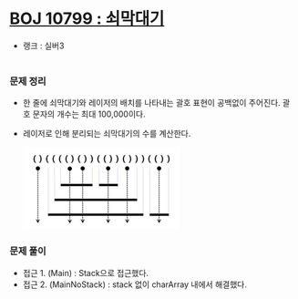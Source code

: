 # [BOJ 10799 : 쇠막대기](https://www.acmicpc.net/problem/10799)
- 랭크 : 실버3
  <br><br>
  
### 문제 정리
- 한 줄에 쇠막대기와 레이저의 배치를 나타내는 괄호 표현이 공백없이 주어진다. 괄호 문자의 개수는 최대 100,000이다.
- 레이저로 인해 분리되는 쇠막대기의 수를 계산한다.

    ![img.png](img.png)

### 문제 풀이
- 접근 1. (Main) : Stack으로 접근했다.
- 접근 2. (MainNoStack) : stack 없이 charArray 내에서 해결했다.  

    
    


    
    


